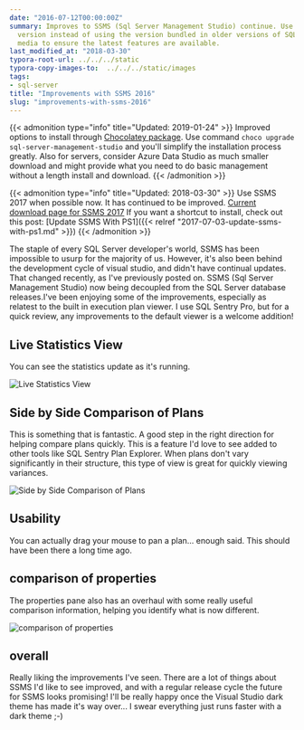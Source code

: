 ```yaml
---
date: "2016-07-12T00:00:00Z"
summary: Improves to SSMS (Sql Server Management Studio) continue. Use the latest
  version instead of using the version bundled in older versions of SQL Server Installation
  media to ensure the latest features are available.
last_modified_at: "2018-03-30"
typora-root-url: ../../../static
typora-copy-images-to:  ../../../static/images
tags:
- sql-server
title: "Improvements with SSMS 2016"
slug: "improvements-with-ssms-2016"
---
```


{{< admonition type="info" title="Updated: 2019-01-24" >}}
Improved options to install through [Chocolatey package](http://bit.ly/2FYyNdS). Use command `choco upgrade sql-server-management-studio` and you'll simplify the installation process greatly.
Also for servers, consider Azure Data Studio as much smaller download and might provide what you need to do basic management without a length install and download.
{{< /admonition >}}

{{< admonition type="info" title="Updated: 2018-03-30" >}}
Use SSMS 2017 when possible now. It has continued to be improved. [Current download page for SSMS 2017](http://bit.ly/2uvpSMG)
If you want a shortcut to install, check out this post: [Update SSMS With PS1]({{< relref "2017-07-03-update-ssms-with-ps1.md" >}})
{{< /admonition >}}

The staple of every SQL Server developer's world, SSMS has been impossible to usurp for the majority of us. However, it's also been behind the development cycle of visual studio, and didn't have continual updates. That changed recently, as I've previously posted on. SSMS (Sql Server Management Studio) now being decoupled from the SQL Server database releases.I've been enjoying some of the improvements, especially as relatest to the built in execution plan viewer. I use SQL Sentry Pro, but for a quick review, any improvements to the default viewer is a welcome addition!

## Live Statistics View

You can see the statistics update as it's running.

![Live Statistics View](/images/live-statistics-view.png)

## Side by Side Comparison of Plans

This is something that is fantastic. A good step in the right direction for helping compare plans quickly. This is a feature I'd love to see added to other tools like SQL Sentry Plan Explorer.  When plans don't vary significantly in their structure, this type of view is great for quickly viewing variances.

![Side by Side Comparison of Plans](/images/side-by-side-comparison-of-plans.png)

## Usability

You can actually drag your mouse to pan a plan... enough said. This should have been there a long time ago.

## comparison of properties

The properties pane also has an overhaul with some really useful comparison information, helping you identify what is now different.

![comparison of properties](/images/comparison-of-properties.png)

## overall

Really liking the improvements I've seen. There are a lot of things about SSMS I'd like to see improved, and with a regular release cycle the future for SSMS looks promising!
I'll be really happy once the Visual Studio dark theme has made it's way over... I swear everything just runs faster with a dark theme ;-)
